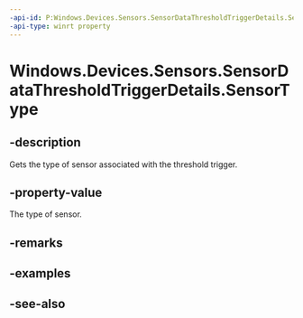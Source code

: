 ----api-id: P:Windows.Devices.Sensors.SensorDataThresholdTriggerDetails.SensorType
-api-type: winrt property
---<!-- Property syntaxpublic Windows.Devices.Sensors.SensorType SensorType { get; }--># Windows.Devices.Sensors.SensorDataThresholdTriggerDetails.SensorType## -descriptionGets the type of sensor associated with the threshold trigger.## -property-valueThe type of sensor.## -remarks## -examples## -see-also